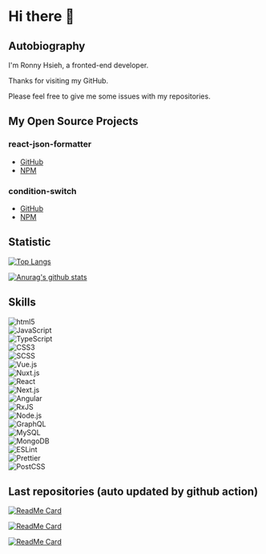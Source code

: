 # Hi there 👋

## Autobiography

I'm Ronny Hsieh, a fronted-end developer.

Thanks for visiting my GitHub.

Please feel free to give me some issues with my repositories.

## My Open Source Projects

### react-json-formatter
- [GitHub](https://github.com/ronny1020/react-json-formatter)
- [NPM](https://www.npmjs.com/package/react-json-formatter)

### condition-switch
- [GitHub](https://github.com/ronny1020/condition-switch)
- [NPM](https://www.npmjs.com/package/condition-switch)

## Statistic

[![Top Langs](https://github-readme-stats.vercel.app/api/top-langs/?username=ronny1020&layout=compact)](https://github.com/anuraghazra/github-readme-stats)

[![Anurag's github stats](https://github-readme-stats.vercel.app/api?username=ronny1020&count_private=true&show_icons=true)](https://github.com/anuraghazra/github-readme-stats)

## Skills

![html5](https://img.shields.io/badge/html5-informational?style=flat&logo=html5&logoColor=E34F26&color=grey)\
![JavaScript](https://img.shields.io/badge/JavaScript-informational?style=flat&logo=javascript&logoColor=F7DF1E&color=grey)\
![TypeScript](https://img.shields.io/badge/TypeScript-informational?style=flat&logo=typescript&logoColor=007ACC&color=grey)\
![CSS3](https://img.shields.io/badge/CSS3-informational?style=flat&logo=css3&logoColor=1572B6&color=grey)\
![SCSS](https://img.shields.io/badge/SCSS-informational?style=flat&logo=sass&logoColor=CC6699&color=grey)\
![Vue.js](https://img.shields.io/badge/Vue.js-informational?style=flat&logo=vue.js&logoColor=4FC08D&color=grey)\
![Nuxt.js](https://img.shields.io/badge/Nuxt.js-informational?style=flat&logo=Nuxt.js&logoColor=00C58E&color=grey)\
![React](https://img.shields.io/badge/React-informational?style=flat&logo=React&logoColor=61DAFB&color=grey)\
![Next.js](https://img.shields.io/badge/Next.js-informational?style=flat&logo=Next.js&logoColor=000000&color=grey)\
![Angular](https://img.shields.io/badge/Angular-informational?style=flat&logo=Angular&logoColor=DD0031&color=grey)\
![RxJS](https://img.shields.io/badge/RxJS-informational?style=flat&logo=ReactiveX&logoColor=B7178C&color=grey)\
![Node.js](https://img.shields.io/badge/Node.js-informational?style=flat&logo=Node.js&logoColor=339933&color=grey)\
![GraphQL](https://img.shields.io/badge/GraphQL-informational?style=flat&logo=GraphQL&logoColor=E434AA&color=grey)\
![MySQL](https://img.shields.io/badge/MySQL-informational?style=flat&logo=MySQL&logoColor=4479A1&color=grey)\
![MongoDB](https://img.shields.io/badge/MongoDB-informational?style=flat&logo=MongoDB&logoColor=47A248&color=grey)\
![ESLint](https://img.shields.io/badge/ESLint-informational?style=flat&logo=ESLint&logoColor=4B32C3&color=grey)\
![Prettier](https://img.shields.io/badge/Prettier-informational?style=flat&logo=prettier&logoColor=F7B93E&color=grey)\
![PostCSS](https://img.shields.io/badge/PostCSS-informational?style=flat&logo=PostCSS&logoColor=DD3A0A&color=grey)

## Last repositories (auto updated by github action)

[![ReadMe Card](https://github-readme-stats.vercel.app/api/pin/?username=ronny1020&repo=next-chat-room)](https://github.com/ronny1020/next-chat-room)

[![ReadMe Card](https://github-readme-stats.vercel.app/api/pin/?username=ronny1020&repo=travel-guide-tw.github.io)](https://github.com/ronny1020/travel-guide-tw.github.io)

[![ReadMe Card](https://github-readme-stats.vercel.app/api/pin/?username=ronny1020&repo=react-json-formatter)](https://github.com/ronny1020/react-json-formatter)